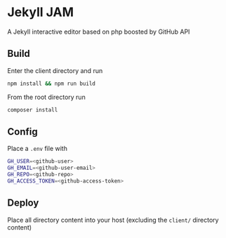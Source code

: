 # Jekyll JAM

A Jekyll interactive editor based on php boosted by GitHub API

## Build

Enter the client directory and run

```bash
npm install && npm run build
```

From the root directory run

```bash
composer install
```

## Config

Place a `.env` file with

```bash
GH_USER=<github-user>
GH_EMAIL=<github-user-email>
GH_REPO=<github-repo>
GH_ACCESS_TOKEN=<github-access-token>
```

## Deploy

Place all directory content into your host (excluding the `client/` directory content)
